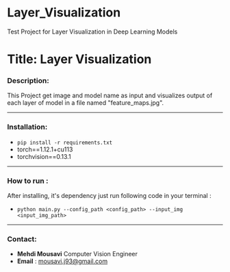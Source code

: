 # Layer_Visualization
Test Project for Layer Visualization in Deep Learning Models

# Title: Layer Visualization

### Description:
This Project get image and model name as input and visualizes output of each layer of model in a file named "feature_maps.jpg".

---

### Installation:
- `pip install -r requirements.txt`
- torch==1.12.1+cu113
- torchvision==0.13.1
---
### How to run :
After installing, it's dependency just run following code in your terminal :
- `python main.py --config_path <config_path> --input_img <input_img_path>`
---

### Contact: 
- **Mehdi Mousavi** Computer Vision Engineer
- **Email** : mousavi.j93@gmail.com

